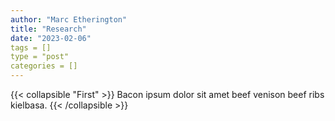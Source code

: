 ```yaml
---
author: "Marc Etherington"
title: "Research"
date: "2023-02-06"
tags = []
type = "post"
categories = []
---
```


{{< collapsible "First" >}}
Bacon ipsum dolor sit amet beef venison beef ribs kielbasa.
{{< /collapsible >}}
